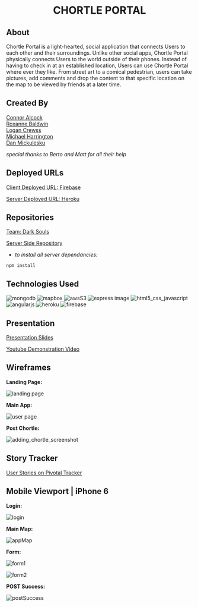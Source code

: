 <h1 align="center">  
  CHORTLE PORTAL
</h1>

## About
Chortle Portal is a light-hearted, social application that connects Users to each other and their surroundings. Unlike other social apps, Chortle Portal physically connects Users to the world outside of their phones. Instead of having to check in at an established location, Users can use Chortle Portal where ever they like. From street art to a comical pedestrian, users can take pictures, add comments and drop the content to that specific location on the map to be viewed by friends at a later time.

## Created By

[Connor Alcock](https://github.com/connoralcock87)<br>
[Roxanne Baldwin](https://github.com/RoxMBaldwin)<br>
[Logan Crewss](https://github.com/lcrewss)<br>
[Michael Harrington](https://github.com/mike85h)<br>
[Dan Mickulesku](https://github.com/DMickulesku)

*special thanks to Berto and Matt for all their help*

## Deployed URLs
[Client Deployed URL: Firebase](https://chortle-portal.firebaseapp.com/main.html)

[Server Deployed URL: Heroku](https://salty-mountain-21631.herokuapp.com/)

## Repositories

[Team: Dark Souls](https://github.com/DarkSoulsMongo)

[Server Side Repository](https://github.com/DarkSoulsMongo/ChortlePortal-server)

 -  *to install all server dependancies:*
```
npm install
```

## Technologies Used
![mongodb](https://user-images.githubusercontent.com/26422332/30713608-0e77e44a-9ecd-11e7-9935-64fcdc70a049.png)
![mapbox](https://user-images.githubusercontent.com/26422332/30713609-0e787c34-9ecd-11e7-9d17-1688acbb42a2.png)
![awsS3](http://i1.wp.com/www.ashtricks.com/wp-content/uploads/2016/12/s3.png?resize=200%2C200)
![express image](http://cdn.ttgtmedia.com/rms/LeMagIT/images/nodejs-logo.png)
![html5_css_javascript](https://user-images.githubusercontent.com/26422332/30752961-29034fd0-9f7b-11e7-83dd-6396bd28f23b.png)
![angularjs](https://cdn.auth0.com/blog/angular2-series/angular2-logo.png)
![heroku](http://www.visualdiff.com/img/heroku-logo.png)
![firebase](https://developers.google.com/_static/dd8e8dc523/images/firebase/logo.png?hl=es)


## Presentation

[Presentation Slides](https://www.pivotaltracker.com/n/projects/2110435)

[Youtube Demonstration Video](https://www.youtube.com/watch?v=Yn5Do6cTrAI&feature=youtu.be)

## Wireframes

**Landing Page:**

![landing page](https://user-images.githubusercontent.com/26422332/30708638-d185fb54-9ebc-11e7-872a-ab4c76642ec1.png)

**Main App:**

![user page](https://user-images.githubusercontent.com/26422332/30708639-d5f383be-9ebc-11e7-9dee-b82cf6007769.png)

**Post Chortle:**

![adding_chortle_screenshot](https://user-images.githubusercontent.com/26422332/30708420-1c5e67d4-9ebc-11e7-89b3-2a3a910611c7.png)

## Story Tracker
[User Stories on Pivotal Tracker](https://www.pivotaltracker.com/n/projects/2110435)

## Mobile Viewport | iPhone 6
**Login:**

![login](assets/login.png)


**Main Map:**

![appMap](assets/application.png)

**Form:**

![form1](assets/upload1.png)


![form2](assets/upload2.png)


**POST Success:**

![postSuccess](assets/POST-success.png)
